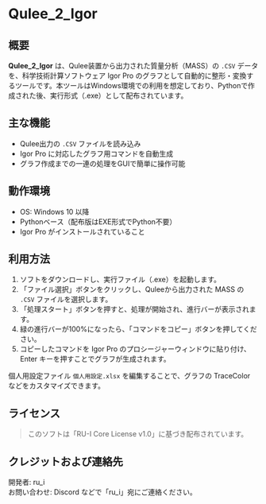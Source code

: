 # Qulee_2_Igor

## 概要  
**Qulee_2_Igor** は、Qulee装置から出力された質量分析（MASS）の `.CSV` データを、科学技術計算ソフトウェア Igor Pro のグラフとして自動的に整形・変換するツールです。本ツールはWindows環境での利用を想定しており、Pythonで作成された後、実行形式（.exe）として配布されています。

## 主な機能  
- Qulee出力の `.CSV` ファイルを読み込み  
- Igor Pro に対応したグラフ用コマンドを自動生成  
- グラフ作成までの一連の処理をGUIで簡単に操作可能  

## 動作環境  
- OS: Windows 10 以降  
- Pythonベース（配布版はEXE形式でPython不要）  
- Igor Pro がインストールされていること  

## 利用方法  
1. ソフトをダウンロードし、実行ファイル（.exe）を起動します。  
2. 「ファイル選択」ボタンをクリックし、Quleeから出力された MASS の `.CSV` ファイルを選択します。  
3. 「処理スタート」ボタンを押すと、処理が開始され、進行バーが表示されます。  
4. 緑の進行バーが100%になったら、「コマンドをコピー」ボタンを押してください。  
5. コピーしたコマンドを Igor Pro のプロシージャーウィンドウに貼り付け、Enter キーを押すことでグラフが生成されます。  

個人用設定ファイル `個人用設定.xlsx` を編集することで、グラフの TraceColor などをカスタマイズできます。

## ライセンス  
> このソフトは「RU-I Core License v1.0」に基づき配布されています。  

## クレジットおよび連絡先  
開発者: ru_i  
お問い合わせ: Discord などで「ru_i」宛にご連絡ください。  
